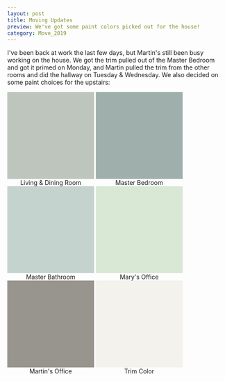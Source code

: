 ```yaml
---
layout: post
title: Moving Updates
preview: We've got some paint colors picked out for the house!
category: Move_2019
---
```


I've been back at work the last few days, but Martin's still been busy working on the house. We got the trim pulled out of the Master Bedroom and got it primed on Monday, and Martin pulled the trim from the other rooms and did the hallway on Tuesday & Wednesday. We also decided on some paint choices for the upstairs:

<div style="width: 200px; text-align: center; display: inline-block;"><div style="background-color: rgb(190, 197, 188); width: 200px; height: 200px;"></div>Living & Dining Room</div>

<div style="width: 200px; text-align: center; display: inline-block;"><div style="background-color: rgb(159, 176, 172); width: 200px; height: 200px;"></div>Master Bedroom</div>

<div style="width: 200px; text-align: center; display: inline-block;"><div style="background-color: rgb(197, 211, 207); width: 200px; height: 200px;"></div>Master Bathroom</div>

<div style="width: 200px; text-align: center; display: inline-block;"><div style="background-color: rgb(217, 231, 213); width: 200px; height: 200px;"></div>Mary's Office</div>

<div style="width: 200px; text-align: center; display: inline-block;"><div style="background-color: rgb(152, 149, 142); width: 200px; height: 200px;"></div>Martin's Office</div>

<div style="width: 200px; text-align: center; display: inline-block;"><div style="background-color: rgb(243, 242, 237); width: 200px; height: 200px;"></div>Trim Color</div>
